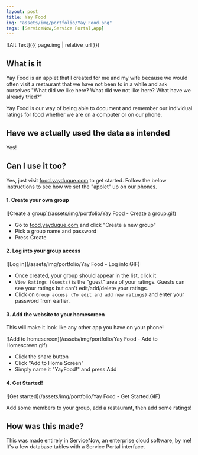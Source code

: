 ```yaml
---
layout: post
title: Yay Food
img: "assets/img/portfolio/Yay Food.png"
tags: [ServiceNow,Service Portal,App]
---
```


![Alt Text]({{ page.img | relative_url }})

## What is it

Yay Food is an applet that I created for me and my wife because we would often visit a restaurant that we have not been to in a while and ask ourselves "What did we like here? What did we not like here? What have we already tried?"

Yay Food is our way of being able to document and remember our individual ratings for food whether we are on a computer or on our phone.

## Have we actually used the data as intended

Yes!

## Can I use it too?

Yes, just visit [food.yayduque.com](http://food.yayduque.com) to get started. Follow the below instructions to see how we set the "applet" up on our phones.

#### 1. Create your own group

![Create a group](/assets/img/portfolio/Yay Food - Create a group.gif)

- Go to [food.yayduque.com](http://food.yayduque.com) and click "Create a new group" 
- Pick a group name and password
- Press Create

#### 2. Log into your group access

![Log in](/assets/img/portfolio/Yay Food - Log into.GIF)

- Once created, your group should appear in the list, click it
- `View Ratings (Guests)` is the "guest" area of your ratings. Guests can see your ratings but can't edit/add/delete your ratings.
- Click on `Group access (To edit and add new ratings)` and enter your password from earlier.

#### 3. Add the website to your homescreen

This will make it look like any other app you have on your phone!

![Add to homescreen](/assets/img/portfolio/Yay Food - Add to Homescreen.gif)

- Click the share button
- Click "Add to Home Screen"
- Simply name it "YayFood!" and press Add

#### 4. Get Started!

![Get started](/assets/img/portfolio/Yay Food - Get Started.GIF)

Add some members to your group, add a restaurant, then add some ratings!

## How was this made?

This was made entirely in ServiceNow, an enterprise cloud software, by me! It's a few database tables with a Service Portal interface.